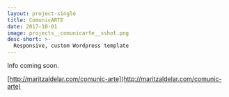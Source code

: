 ```yaml
---
layout: project-single
title: ComunicARTE
date: 2017-10-01
image: projects__comunicarte__sshot.png
desc-short: >-
  Responsive, custom Wordpress template
---
```

Info coming soon.

[http://maritzaldelar.com/comunic-arte](http://maritzaldelar.com/comunic-arte)